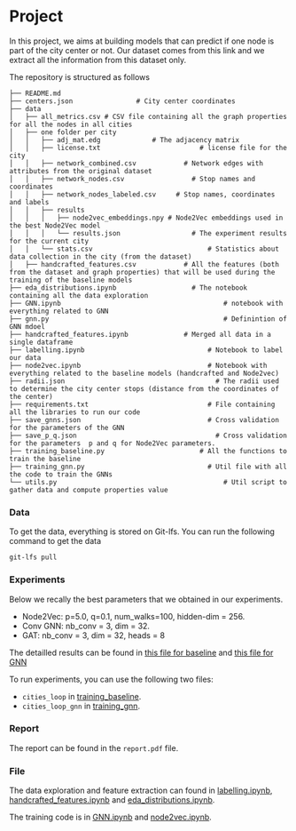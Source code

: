 # Project

In this project, we aims at building models that can predict if one node is part of the city center or not. Our dataset comes from this link and we extract all the information from this dataset only.

The repository is structured as follows 

```
├── README.md
├── centers.json				# City center coordinates 
├── data
│   ├── all_metrics.csv	# CSV file containing all the graph properties for all the nodes in all cities
│   ├── one folder per city
│   │   ├── adj_mat.edg				# The adjacency matrix
│   │   ├── license.txt					        # license file for the city
│   │   ├── network_combined.csv		    # Network edges with attributes from the original dataset
│   │   ├── network_nodes.csv			      # Stop names and coordinates
│   │   ├── network_nodes_labeled.csv	  # Stop names, coordinates and labels
│   │   ├── results
│   │   │   ├── node2vec_embeddings.npy	# Node2Vec embeddings used in the best Node2Vec model
│   │   │   └── results.json			      # The experiment results for the current city
│   │   └── stats.csv					          # Statistics about data collection in the city (from the dataset)
│   ├── handcrafted_features.csv		    # All the features (both from the dataset and graph properties) that will be used during the training of the baseline models
├── eda_distributions.ipynb				      # The notebook containing all the data exploration
├── GNN.ipynb							              # notebook with everything related to GNN
├── gnn.py								              # Definintion of GNN mdoel
├── handcrafted_features.ipynb			    # Merged all data in a single dataframe
├── labelling.ipynb						          # Notebook to label our data
├── node2vec.ipynb						          # Notebook with everything related to the baseline models (handcrafted and Node2vec)
├── radii.json							            # The radii used to determine the city center stops (distance from the coordinates of the center) 
├── requirements.txt					          # File containing all the libraries to run our code
├── save_gnns.json						          # Cross validation for the parameters of the GNN
├── save_p_q.json						            # Cross validation for the parameters  p and q for Node2Vec parameters. 
├── training_baseline.py				        # All the functions to train the baseline
├── training_gnn.py						          # Util file with all the code to train the GNNs
└── utils.py							              # Util script to gather data and compute properties value

```

### Data
To get the data, everything is stored on Git-lfs. You can run the following command to get the data

```
git-lfs pull
```

### Experiments
Below we recally the best parameters that we obtained in our experiments. 

- Node2Vec: p=5.0, q=0.1, num_walks=100, hidden-dim = 256.
- Conv GNN: nb_conv = 3, dim = 32. 
- GAT: nb_conv = 3, dim = 32, heads = 8

The detailled results can be found in [this file for baseline](save_p_q.json) and [this file for GNN](save_gnns.json)

To run experiments, you can use the following two files: 

- `cities_loop` in [training_baseline](training_baseline.py).
- `cities_loop_gnn` in [training_gnn](training_gnn.py).


### Report
The report can be found in the `report.pdf` file.

### File
The data exploration and feature extraction can found in [labelling.ipynb](labelling.ipynb), [handcrafted_features.ipynb](handcrafted_features.ipynb) and   [eda_distributions.ipynb](eda_distributions.ipynb).

The training code is in [GNN.ipynb](GNN.ipynb) and [node2vec.ipynb](node2vec.ipynb). 

